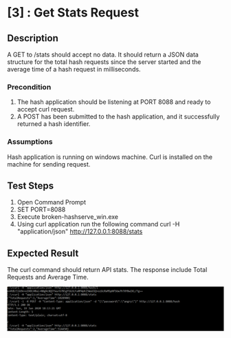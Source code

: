 # [3] : Get Stats Request

## Description

A ​GET​ to ​/stats​ should accept no data.  It should return a JSON data structure for the total hash requests since the server started and the average time of a hash request in milliseconds.

### Precondition

1. The hash application should be listening at PORT 8088 and ready to accept curl request.
2. A POST has been submitted to the hash application, and it successfully returned a hash identifier. 

### Assumptions

Hash application is running on windows machine.
Curl is installed on the machine for sending request.

## Test Steps

1. Open Command Prompt
2. SET PORT=8088
3. Execute broken-hashserve_win.exe
4. Using curl application run the following command
curl -H "application/json" http://127.0.0.1:8088/stats


## Expected Result

The curl command should return API stats.  The response include Total Requests and Average Time.

![Get Request](incorrect-avg-time2.PNG)


